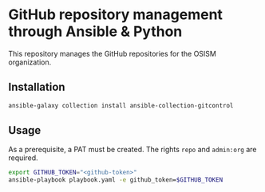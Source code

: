 # GitHub repository management through Ansible & Python

This repository manages the GitHub repositories for the OSISM organization.

## Installation

```sh
ansible-galaxy collection install ansible-collection-gitcontrol
```

## Usage

As a prerequisite, a PAT must be created. The rights ``repo`` and ``admin:org`` are required.

```sh
export GITHUB_TOKEN="<github-token>"
ansible-playbook playbook.yaml -e github_token=$GITHUB_TOKEN
```
